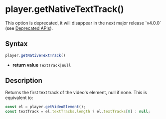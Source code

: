 # player.getNativeTextTrack()

<div class="warning">
This option is deprecated, it will disappear in the next major release
`v4.0.0` (see <a href="../Miscellaneous/Deprecated_APIs.md">Deprecated
APIs</a>).
</div>

## Syntax

```js
player.getNativeTextTrack()
```

  - **return value** `TextTrack|null`

## Description

Returns the first text track of the video's element, null if none.
This is equivalent to:

```js
const el = player.getVideoElement();
const textTrack = el.textTracks.length ? el.textTracks[0] : null;
```
